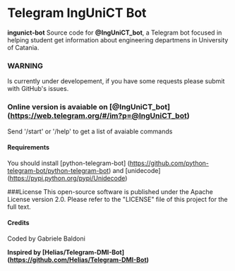 # Telegram IngUniCT Bot

**ingunict-bot** Source code for **@IngUniCT_bot**, a Telegram bot focused in helping student get information about engineering departmens in University of Catania.

### WARNING 

Is currently under developement, if you have some requests please submit with GitHub's issues.



### Online version is avaiable on [@IngUniCT_bot] (https://web.telegram.org/#/im?p=@IngUniCT_bot)
Send '/start' or '/help' to get a list of avaiable commands


#### Requirements 
You should install [python-telegram-bot] (https://github.com/python-telegram-bot/python-telegram-bot) and [unidecode] (https://pypi.python.org/pypi/Unidecode)

###License
This open-source software is published under the Apache License version 2.0. Please refer to the "LICENSE" file of this project for the full text.



#### Credits

Coded by Gabriele Baldoni 



**Inspired by [Helias/Telegram-DMI-Bot] (https://github.com/Helias/Telegram-DMI-Bot)**